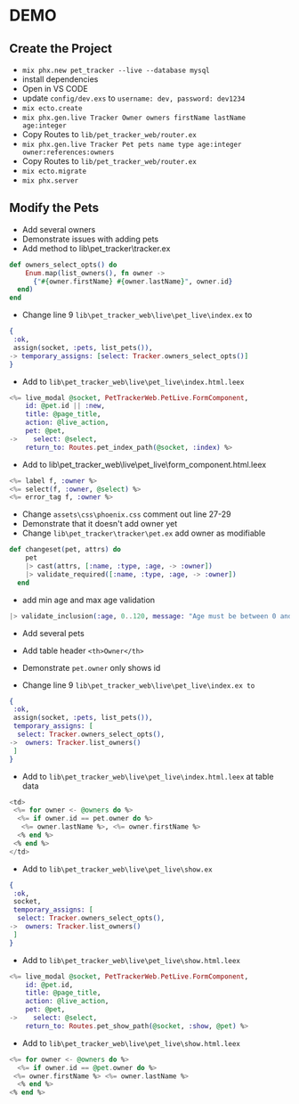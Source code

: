 # DEMO

## Create the Project

- `mix phx.new pet_tracker --live --database mysql`
- install dependencies
- Open in VS CODE
- update `config/dev.exs` to `username: dev, password: dev1234`
- `mix ecto.create`
- `mix phx.gen.live Tracker Owner owners firstName lastName age:integer`
- Copy Routes to `lib/pet_tracker_web/router.ex`
- `mix phx.gen.live Tracker Pet pets name type age:integer owner:references:owners`
- Copy Routes to `lib/pet_tracker_web/router.ex`
- `mix ecto.migrate`
- `mix phx.server`

## Modify the Pets

- Add several owners
- Demonstrate issues with adding pets
- Add method to lib\pet_tracker\tracker.ex

```Elixir
def owners_select_opts() do
    Enum.map(list_owners(), fn owner ->
      {"#{owner.firstName} #{owner.lastName}", owner.id}
  end)
end
```

- Change line 9 `lib\pet_tracker_web\live\pet_live\index.ex` to

```Elixir
{
 :ok,
 assign(socket, :pets, list_pets()),
-> temporary_assigns: [select: Tracker.owners_select_opts()]
}
```

- Add to `lib\pet_tracker_web\live\pet_live\index.html.leex`

```Elixir
<%= live_modal @socket, PetTrackerWeb.PetLive.FormComponent,
    id: @pet.id || :new,
    title: @page_title,
    action: @live_action,
    pet: @pet,
->    select: @select,
    return_to: Routes.pet_index_path(@socket, :index) %>
```

- Add to lib\pet_tracker_web\live\pet_live\form_component.html.leex

```Elixir
<%= label f, :owner %>
<%= select(f, :owner, @select) %>
<%= error_tag f, :owner %>
```

- Change `assets\css\phoenix.css` comment out line 27-29
- Demonstrate that it doesn't add owner yet
- Change `lib\pet_tracker\tracker\pet.ex` add owner as modifiable

```Elixir
def changeset(pet, attrs) do
    pet
    |> cast(attrs, [:name, :type, :age, -> :owner])
    |> validate_required([:name, :type, :age, -> :owner])
  end
```

- add min age and max age validation

```Elixir
|> validate_inclusion(:age, 0..120, message: "Age must be between 0 and 120")
```

- Add several pets

- Add table header `<th>Owner</th>`

- Demonstrate `pet.owner` only shows id

- Change line 9 `lib\pet_tracker_web\live\pet_live\index.ex to`

```Elixir
{
 :ok,
 assign(socket, :pets, list_pets()),
 temporary_assigns: [
  select: Tracker.owners_select_opts(),
->  owners: Tracker.list_owners()
 ]
}
```

- Add to `lib\pet_tracker_web\live\pet_live\index.html.leex` at table data

```Elixir
<td>
 <%= for owner <- @owners do %>
  <%= if owner.id == pet.owner do %>
   <%= owner.lastName %>, <%= owner.firstName %>
  <% end %>
 <% end %>
</td>
```

- Add to `lib\pet_tracker_web\live\pet_live\show.ex`

```Elixir
{
 :ok,
 socket,
 temporary_assigns: [
  select: Tracker.owners_select_opts(),
->  owners: Tracker.list_owners()
 ]
}
```

- Add to `lib\pet_tracker_web\live\pet_live\show.html.leex`

```Elixir
<%= live_modal @socket, PetTrackerWeb.PetLive.FormComponent,
    id: @pet.id,
    title: @page_title,
    action: @live_action,
    pet: @pet,
->    select: @select,
    return_to: Routes.pet_show_path(@socket, :show, @pet) %>
```

- Add to `lib\pet_tracker_web\live\pet_live\show.html.leex`

```Elixir
<%= for owner <- @owners do %>
  <%= if owner.id == @pet.owner do %>
 <%= owner.firstName %> <%= owner.lastName %>
  <% end %>
<% end %>
```
